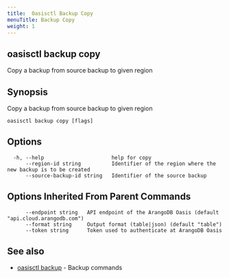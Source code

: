 ```yaml
---
title:  Oasisctl Backup Copy
menuTitle: Backup Copy
weight: 1
---
```

## oasisctl backup copy

Copy a backup from source backup to given region

## Synopsis
Copy a backup from source backup to given region

```
oasisctl backup copy [flags]
```

## Options
```
  -h, --help                      help for copy
      --region-id string          Identifier of the region where the new backup is to be created
      --source-backup-id string   Identifier of the source backup
```

## Options Inherited From Parent Commands
```
      --endpoint string   API endpoint of the ArangoDB Oasis (default "api.cloud.arangodb.com")
      --format string     Output format (table|json) (default "table")
      --token string      Token used to authenticate at ArangoDB Oasis
```

## See also
* [oasisctl backup](_index.md)	 - Backup commands

